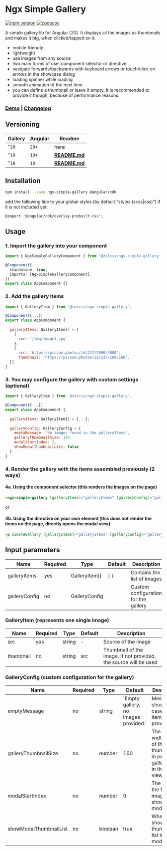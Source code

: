 # Ngx Simple Gallery

[![npm version](https://badge.fury.io/js/ngx-simple-gallery.svg)](https://badge.fury.io/js/ngx-simple-gallery)
[![codecov](https://codecov.io/gh/zolcsi/ngx-simple-gallery/graph/badge.svg?token=772F41V3M1)](https://codecov.io/gh/zolcsi/ngx-simple-gallery)

A simple gallery lib for Angular [20]. It displays all the images as thumbnails and makes it big, when clicked/tapped on it.
 - mobile friendly
 - lightweight
 - use images from any source
 - two main forms of use: component selector or directive
 - navigate forwards/backwards with keyboard arrows or touch/click on arrows in the showcase dialog
 - loading spinner while loading
 - smooth animation of the next item
 - you can define a thumbnail or leave it empty. It is recommended to provide it though, because of performance reasons.

### [**Demo**](https://zolcsi.github.io/ngx-simple-gallery/) | [**Changelog**](https://github.com/zolcsi/ngx-simple-gallery/blob/main/CHANGELOG.md)


## Versioning

| Gallery | Angular | Readme                                                                                   |
|---------|---------|------------------------------------------------------------------------------------------|
| `^20`   | `20+`   | here                                                                                     |
| `^19`   | `19+`   | [**README.md**](https://github.com/zolcsi/ngx-simple-gallery/blob/19.0.1/README.md) |
| `^18`   | `18`    | [**README.md**](https://github.com/zolcsi/ngx-simple-gallery/blob/1.2.4/README.md)       |


## Installation

```sh
npm install --save ngx-simple-gallery @angular/cdk
```
add the following line to your global styles (by default "styles.(scss|css)") if it is not included yet: 
```
@import '@angular/cdk/overlay-prebuilt.css';
```

## Usage

### 1. Import the gallery into your component

```ts
import { NgxSimpleGalleryComponent } from '@zolcsi/ngx-simple-gallery';

@Component({
  standalone: true,
  imports: [NgxSimpleGalleryComponent],
})
export class AppComponent {}
```

### 2. Add the gallery items

```js
import { GalleryItem } from '@zolcsi/ngx-simple-gallery';

@Component({...})
export class AppComponent {
  
  galleryItems: GalleryItem[] = [
    { 
      src: '/img/image1.jpg' 
    }, 
    {
      src: 'https://picsum.photos/id/237/2000/3000',
      thumbnail: 'https://picsum.photos/id/237/160/160',
  }]
}
```

### 3. You may configure the gallery with custom settings (optional)

```js
import { GalleryItem } from '@zolcsi/ngx-simple-gallery';

@Component({...})
export class AppComponent {
  
  galleryItems: GalleryItem[] = [...];
  
  galleryConfig: GalleryConfig = {
    emptyMessage: 'No images found in the galleryItems',
    galleryThumbnailSize: 140,
    modalStartIndex: 2,
    showModalThumbnailList: false
  }
}
```

### 4. Render the gallery with the items assembled previously (2 ways)

#### 4a. Using the component selector (this renders the images on the page)
```html
<ngx-simple-gallery [galleryItems]="galleryItems" [galleryConfig]="galleryConfig"></ngx-simple-gallery>
```
or

#### 4b. Using the directive on your own element (this does not render the items on the page, directly opens the modal view)
```html
<p simpleGallery [galleryItems]="galleryItems" [galleryConfig]="galleryConfig">My Gallery</p>
```


## Input parameters

| Name           | Required | Type          | Default | Description                          |                              
|----------------|----------|---------------|---------|--------------------------------------|
| galleryItems   | yes      | GalleryItem[] | [ ]     | Contains the list of images          |
| galleryConfig  | no       | GalleryConfig |         | Custom configuration for the gallery |


### GalleryItem (represents one single image)

| Name      | Required | Type    | Default | Description                                                      |                              
|-----------|----------|---------|---------|------------------------------------------------------------------|
| src       | yes      | string  | -       | Source of the image                                              |
| thumbnail | no       | string  | src     | Thumbnail of the image. If not provided, the source will be used |


### GalleryConfig (custom configuration for the gallery)

| Name                   | Required | Type    | Default                              | Description                                                                     | Applicable           |                            
|------------------------|----------|---------|--------------------------------------|---------------------------------------------------------------------------------|----------------------|
| emptyMessage           | no       | string  | 'Empty gallery, no images provided.' | Message to show in case empty items provided                                    | component, directive |
| galleryThumbnailSize   | no       | number  | 160                                  | The width/height of the thumbnails in px in the gallery (not in the modal view) | component            |
| modalStartIndex        | no       | number  | 0                                    | The index of the first image to show in the modal view                          | directive            |
| showModalThumbnailList | no       | boolean | true                                 | Whether to show the thumbnail list in the modal view                            | component, directive |                                     

